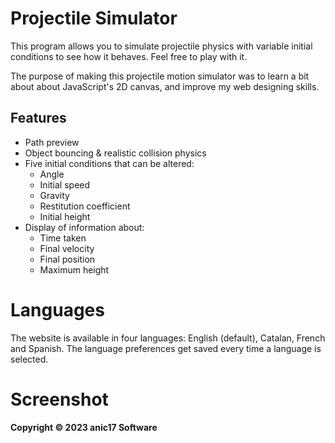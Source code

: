 # Projectile Simulator

This program allows you to simulate projectile physics with variable initial conditions to see how it behaves. Feel free to play with it.

The purpose of making this projectile motion simulator was to learn a bit about about JavaScript's 2D canvas, and improve my web designing skills.



## Features

 - Path preview
 - Object bouncing & realistic collision physics
 - Five initial conditions that can be altered:
    - Angle
    - Initial speed
    - Gravity
    - Restitution coefficient
    - Initial height
 - Display of information about:
    - Time taken
    - Final velocity
    - Final position
    - Maximum height

# Languages

The website is available in four languages: English (default), Catalan, French and Spanish.
The language preferences get saved every time a language is selected.

# Screenshot



**Copyright &copy; 2023 anic17 Software**
